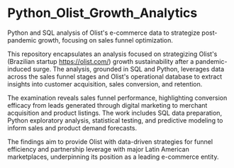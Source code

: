 # Python_Olist_Growth_Analytics
Python and SQL analysis of Olist's e-commerce data to strategize post-pandemic growth, focusing on sales funnel optimization.

This repository encapsulates an analysis focused on strategizing Olist's (Brazilian startup https://olist.com/) growth sustainability after a pandemic-induced surge. The analysis, grounded in SQL and Python, leverages data across the sales funnel stages and Olist's operational database to extract insights into customer acquisition, sales conversion, and retention.

The examination reveals sales funnel performance, highlighting conversion efficacy from leads generated through digital marketing to merchant acquisition and product listings. The work includes SQL data preparation, Python exploratory analysis, statistical testing, and predictive modeling to inform sales and product demand forecasts.

The findings aim to provide Olist with data-driven strategies for funnel efficiency and partnership leverage with major Latin American marketplaces, underpinning its position as a leading e-commerce entity.
